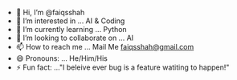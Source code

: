 - 👋 Hi, I’m @faiqsshah
- 👀 I’m interested in ... AI & Coding 
- 🌱 I’m currently learning ... Python 
- 💞️ I’m looking to collaborate on ... AI
- 📫 How to reach me ... Mail Me faiqsshah@gmail.com
- 😄 Pronouns: ... He/Him/His
- ⚡ Fun fact: ..."I beleive ever bug is a feature watiting to happen!"

<!---
faiqsshah/faiqsshah is a ✨ special ✨ repository because its `README.md` (this file) appears on your GitHub profile.
You can click the Preview link to take a look at your changes.
--->
